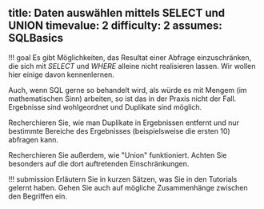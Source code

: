 title: Daten auswählen mittels SELECT und UNION
timevalue: 2
difficulty: 2
assumes: SQLBasics
---
!!! goal
    Es gibt Möglichkeiten, das Resultat einer Abfrage einzuschränken, die sich mit *SELECT*
    und *WHERE* alleine nicht realisieren lassen. Wir wollen hier einige davon kennenlernen.

Auch, wenn SQL gerne so behandelt wird, als würde es mit Mengem (im mathematischen Sinn)
arbeiten, so ist das in der Praxis nicht der Fall. Ergebnisse sind wohlgeordnet und Duplikate
sind möglich.

Recherchieren Sie, wie man Duplikate in Ergebnissen entfernt und nur bestimmte Bereiche des
Ergebnisses (beispielsweise die ersten 10) abfragen kann.

Recherchieren Sie außerdem, wie "Union" funktioniert. Achten Sie besonders auf die dort
auftretenden Einschränkungen.

!!! submission
    Erläutern Sie in kurzen Sätzen, was Sie in den Tutorials gelernt haben. 
    Gehen Sie auch auf mögliche Zusammenhänge zwischen den Begriffen ein.
